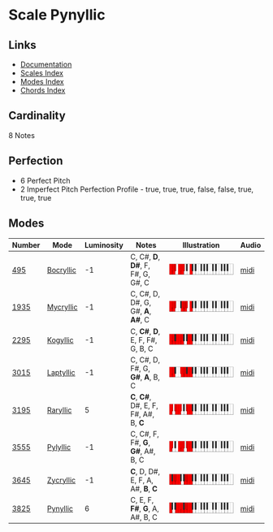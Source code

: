 # Scale Pynyllic

## Links

- [Documentation](README.md)
- [Scales Index](Scales.md)
- [Modes Index](Modes.md)
- [Chords Index](Chords.md)

## Cardinality

8 Notes

## Perfection

- 6 Perfect Pitch
- 2 Imperfect Pitch
Perfection Profile - true, true, true, false, false, true, true, true

## Modes

| Number | Mode | Luminosity | Notes | Illustration | Audio |
|--------|------|------------|-------|--------------|-------|
| [495](https://ianring.com/musictheory/scales/495) | [Bocryllic](ModeBocryllic.md) | -1 | C, C#, **D**, **D#**, F, F#, G, G#, C | ![CNaturalBocryllic](ModeCNaturalBocryllic.png) | [midi](https://github.com/edipermadi/music/blob/main/docs/ModeCNaturalBocryllic.mid?raw=true) | 
| [1935](https://ianring.com/musictheory/scales/1935) | [Mycryllic](ModeMycryllic.md) | -1 | C, C#, D, D#, G, G#, **A**, **A#**, C | ![CNaturalMycryllic](ModeCNaturalMycryllic.png) | [midi](https://github.com/edipermadi/music/blob/main/docs/ModeCNaturalMycryllic.mid?raw=true) | 
| [2295](https://ianring.com/musictheory/scales/2295) | [Kogyllic](ModeKogyllic.md) | -1 | C, **C#**, **D**, E, F, F#, G, B, C | ![CNaturalKogyllic](ModeCNaturalKogyllic.png) | [midi](https://github.com/edipermadi/music/blob/main/docs/ModeCNaturalKogyllic.mid?raw=true) | 
| [3015](https://ianring.com/musictheory/scales/3015) | [Laptyllic](ModeLaptyllic.md) | -1 | C, C#, D, F#, G, **G#**, **A**, B, C | ![CNaturalLaptyllic](ModeCNaturalLaptyllic.png) | [midi](https://github.com/edipermadi/music/blob/main/docs/ModeCNaturalLaptyllic.mid?raw=true) | 
| [3195](https://ianring.com/musictheory/scales/3195) | [Raryllic](ModeRaryllic.md) | 5 | **C**, **C#**, D#, E, F, F#, A#, B, **C** | ![CNaturalRaryllic](ModeCNaturalRaryllic.png) | [midi](https://github.com/edipermadi/music/blob/main/docs/ModeCNaturalRaryllic.mid?raw=true) | 
| [3555](https://ianring.com/musictheory/scales/3555) | [Pylyllic](ModePylyllic.md) | -1 | C, C#, F, F#, **G**, **G#**, A#, B, C | ![CNaturalPylyllic](ModeCNaturalPylyllic.png) | [midi](https://github.com/edipermadi/music/blob/main/docs/ModeCNaturalPylyllic.mid?raw=true) | 
| [3645](https://ianring.com/musictheory/scales/3645) | [Zycryllic](ModeZycryllic.md) | -1 | **C**, D, D#, E, F, A, A#, **B**, **C** | ![CNaturalZycryllic](ModeCNaturalZycryllic.png) | [midi](https://github.com/edipermadi/music/blob/main/docs/ModeCNaturalZycryllic.mid?raw=true) | 
| [3825](https://ianring.com/musictheory/scales/3825) | [Pynyllic](ModePynyllic.md) | 6 | C, E, F, **F#**, **G**, A, A#, B, C | ![CNaturalPynyllic](ModeCNaturalPynyllic.png) | [midi](https://github.com/edipermadi/music/blob/main/docs/ModeCNaturalPynyllic.mid?raw=true) | 
